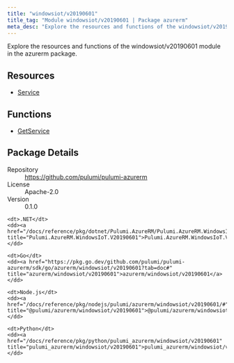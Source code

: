 ```yaml
---
title: "windowsiot/v20190601"
title_tag: "Module windowsiot/v20190601 | Package azurerm"
meta_desc: "Explore the resources and functions of the windowsiot/v20190601 module in the azurerm package."
---
```


<!-- WARNING: this file was generated by Pulumi Docs Generator. -->
<!-- Do not edit by hand unless you're certain you know what you are doing! -->

Explore the resources and functions of the windowsiot/v20190601 module in the azurerm package.

<h2 id="resources">Resources</h2>
<ul class="api">
    <li><a href="service" title="Service"><span class="symbol resource"></span>Service</a></li>
</ul>

<h2 id="functions">Functions</h2>
<ul class="api">
    <li><a href="getservice" title="GetService"><span class="symbol function"></span>GetService</a></li>
</ul>

<h2 id="package-details">Package Details</h2>
<dl class="package-details">
	<dt>Repository</dt>
	<dd><a href="https://github.com/pulumi/pulumi-azurerm">https://github.com/pulumi/pulumi-azurerm</a></dd>
	<dt>License</dt>
	<dd>Apache-2.0</dd>
	<dt>Version</dt>
	<dd>0.1.0</dd>
</dl>



<dl class="tabular">

    <dt>.NET</dt>
    <dd><a href="/docs/reference/pkg/dotnet/Pulumi.AzureRM/Pulumi.AzureRM.WindowsIoT.V20190601.html" title="Pulumi.AzureRM.WindowsIoT.V20190601">Pulumi.AzureRM.WindowsIoT.V20190601</a></dd>

    <dt>Go</dt>
    <dd><a href="https://pkg.go.dev/github.com/pulumi/pulumi-azurerm/sdk/go/azurerm/windowsiot/v20190601?tab=doc#" title="azurerm/windowsiot/v20190601">azurerm/windowsiot/v20190601</a></dd>

    <dt>Node.js</dt>
    <dd><a href="/docs/reference/pkg/nodejs/pulumi/azurerm/windowsiot/v20190601/#" title="@pulumi/azurerm/windowsiot/v20190601">@pulumi/azurerm/windowsiot/v20190601</a></dd>

    <dt>Python</dt>
    <dd><a href="/docs/reference/pkg/python/pulumi_azurerm/windowsiot/v20190601" title="pulumi_azurerm/windowsiot/v20190601">pulumi_azurerm/windowsiot/v20190601</a></dd>

</dl>

